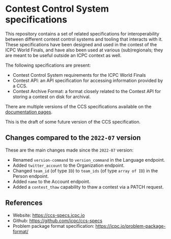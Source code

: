 # Contest Control System specifications

This repository contains a set of related specifications for
interoperability between different contest control systems and tooling
that interacts with it. These specifications have been designed and
used in the contest of the ICPC World Finals, and have also been used
at various (sub)regionals; they are meant to be useful outside an ICPC
context as well.

The following specifications are present:

- Contest Control System requirements for the ICPC World Finals
- Contest API: an API specification for accessing information provided by a
  CCS.
- Contest Archive Format: a format closely related to the Contest API for
  storing a contest on disk for archival.

There are multiple versions of the CCS specifications available on the
[documentation pages](https://ccs-specs.icpc.io/).

This is the draft of some future version of the CCS specification.

## Changes compared to the `2022-07` version

These are the main changes made since the `2022-07` version:

* Renamed `version-command` to `version_command` in the Language endpoint.
* Added `twitter_account` to the Organization endpoint.
* Changed `team_id` (of type `ID`) to `team_ids` (of type `array of ID`) in the Person endpoint.
* Added `name` to the Account endpoint.
* Added a `contest_thaw` capability to thaw a contest via a PATCH request.


## References

- Website: <https://ccs-specs.icpc.io>
- Github: <https://github.com/icpc/ccs-specs>
- Problem package format specification: <https://icpc.io/problem-package-format/>
